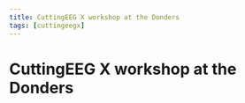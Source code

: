 ```yaml
---
title: CuttingEEG X workshop at the Donders
tags: [cuttingeegx]
---
```


# CuttingEEG X workshop at the Donders

